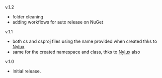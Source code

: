 v.1.2
- folder cleaning
- adding workflows for auto release on NuGet

v.1.1
- both cs and csproj files using the name provided when created thks to [Nylux](https://github.com/Nylux)
- same for the created namespace and class, thks to [Nylux](https://github.com/Nylux) also

v.1.0
- Initial release.